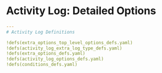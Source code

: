 # Activity Log: Detailed Options

```yaml
--- 
# Activity Log Definitions

!defs(extra_options_top_level_options_defs.yaml)
!defs(activity_log_extra_log_type_defs.yaml)
!defs(extra_options_defs.yaml)
!defs(activity_log_options_defs.yaml)
!defs(conditions_defs.yaml)
```
